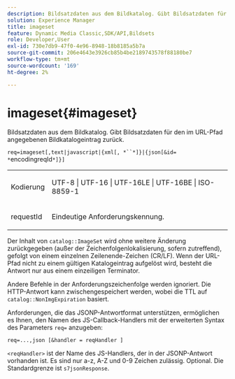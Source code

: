 ```yaml
---
description: Bildsatzdaten aus dem Bildkatalog. Gibt Bildsatzdaten für den im URL-Pfad angegebenen Bildkatalogeintrag zurück.
solution: Experience Manager
title: imageset
feature: Dynamic Media Classic,SDK/API,Bildsets
role: Developer,User
exl-id: 730e7db9-47f0-4e96-8948-18b8185a5b7a
source-git-commit: 206e4643e3926cb85b4be2189743578f88180be7
workflow-type: tm+mt
source-wordcount: '169'
ht-degree: 2%

---
```


# imageset{#imageset}

Bildsatzdaten aus dem Bildkatalog. Gibt Bildsatzdaten für den im URL-Pfad angegebenen Bildkatalogeintrag zurück.

`req=imageset[,text|javascript|{xml[, *``*]}|{json[&id= *`encodingreqId`*]}]`

<table id="simpletable_86FF9E59B11D4C408F0D932D46CC2F8E"> 
 <tr class="strow"> 
  <td class="stentry"> <p><span class="codeph"><span class="varname"> Kodierung</span></span> </p> </td> 
  <td class="stentry"> <p><span class="codeph"> UTF-8 | UTF-16 | UTF-16LE | UTF-16BE | ISO-8859-1</span> </p></td> 
 </tr> 
 <tr class="strow"> 
  <td class="stentry"> <p><span class="codeph"><span class="varname"> requestId</span></span> </p></td> 
  <td class="stentry"> <p>Eindeutige Anforderungskennung. </p></td> 
 </tr> 
</table>

Der Inhalt von `catalog::ImageSet` wird ohne weitere Änderung zurückgegeben (außer der Zeichenfolgenlokalisierung, sofern zutreffend), gefolgt von einem einzelnen Zeilenende-Zeichen (CR/LF). Wenn der URL-Pfad nicht zu einem gültigen Katalogeintrag aufgelöst wird, besteht die Antwort nur aus einem einzeiligen Terminator.

Andere Befehle in der Anforderungszeichenfolge werden ignoriert. Die HTTP-Antwort kann zwischengespeichert werden, wobei die TTL auf `catalog::NonImgExpiration` basiert.

Anforderungen, die das JSONP-Antwortformat unterstützen, ermöglichen es Ihnen, den Namen des JS-Callback-Handlers mit der erweiterten Syntax des Parameters `req=` anzugeben:

`req=...,json [&handler = reqHandler ]`

`<reqHandler>` ist der Name des JS-Handlers, der in der JSONP-Antwort vorhanden ist. Es sind nur a-z, A-Z und 0-9 Zeichen zulässig. Optional. Die Standardgrenze ist `s7jsonResponse`.
